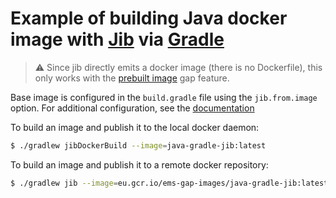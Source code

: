 # Example of building Java docker image with [Jib](https://github.com/GoogleContainerTools/jib) via [Gradle](https://github.com/GoogleContainerTools/jib/tree/master/jib-gradle-plugin)

> :warning: Since jib directly emits a docker image (there is no Dockerfile), this only works with the [prebuilt image](https://gap-docs.gservice.emarsys.net/using-prebuilt-image.html) gap feature.

Base image is configured in the `build.gradle` file using the `jib.from.image` option. For additional configuration, see the [documentation](https://github.com/GoogleContainerTools/jib/tree/master/jib-gradle-plugin#extended-usage)

To build an image and publish it to the local docker daemon:

```sh
$ ./gradlew jibDockerBuild --image=java-gradle-jib:latest
```

To build an image and publish it to a remote docker repository:

```sh
$ ./gradlew jib --image=eu.gcr.io/ems-gap-images/java-gradle-jib:latest
```
